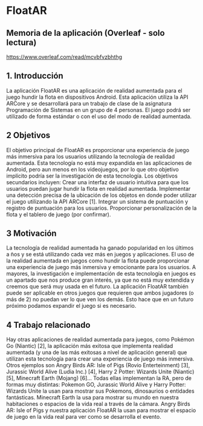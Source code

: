 # FloatAR

## Memoria de la aplicación (Overleaf - solo lectura)

https://www.overleaf.com/read/mcvbfvzbhthg

## 1. Introducción

La aplicación FloatAR es una aplicación de realidad aumentada para el juego
hundir la flota en dispositivos Android. Esta aplicación utiliza la API ARCore y se
desarrollará para un trabajo de clase de la asignatura Programación de Sistemas en
un grupo de 4 personas. El juego podrá ser utilizado de forma estándar o con el uso
del modo de realidad aumentada.

## 2 Objetivos

El objetivo principal de FloatAR es proporcionar una experiencia de juego más
inmersiva para los usuarios utilizando la tecnología de realidad aumentada. Esta
tecnología no está muy expandida en las aplicaciones de Android, pero aun menos
en los videojuegos, por lo que otro objetivo implícito podría ser la investigación de
esta tecnología. Los objetivos secundarios incluyen:
Crear una interfaz de usuario intuitiva para que los usuarios puedan jugar
hundir la flota en realidad aumentada.
Implementar una detección precisa de la ubicación de los objetos en donde
poder utilizar el juego utilizando la API ARCore [1].
Integrar un sistema de puntuación y registro de puntuación para los usuarios.
Proporcionar personalización de la flota y el tablero de juego (por confirmar).

## 3 Motivación

La tecnología de realidad aumentada ha ganado popularidad en los últimos a ̃nos
y se está utilizando cada vez más en juegos y aplicaciones. El uso de la realidad
aumentada en juegos como hundir la flota puede proporcionar una experiencia de
juego más inmersiva y emocionante para los usuarios. A mayores, la investigación e
implementación de esta tecnología en juegos es un apartado que nos produce gran
interés, ya que no está muy extendida y creemos que será muy usada en el futuro.
La aplicación FloatAR también puede ser aplicable en otros juegos que requieren
que ambos jugadores (o más de 2) no puedan ver lo que ven los demás. Esto hace
que en un futuro próximo podamos expandir el juego si es necesario.

## 4 Trabajo relacionado

Hay otras aplicaciones de realidad aumentada para juegos, como Pokémon Go
(Niantic) [2], la aplicación más exitosa que implementa realidad aumentada (y una
de las más exitosas a nivel de aplicación general) que utilizan esta tecnología para
crear una experiencia de juego más inmersiva. Otros ejemplos son Angry Birds AR:
Isle of Pigs (Rovio Enterteinment) [3], Jurassic World Alive (Ludia Inc.) [4], Harry
2
Potter: Wizards Unite (Niantic) [5], Minecraft Earth (Mojang) [6]... Todas ellas
implementan la RA, pero de formas muy distintas:
Pokemon GO, Jurassic World Alive y Harry Potter: Wizards Unite la usan
para mostrar sus Pokemons, dinosaurios o entidades fantásticas.
Minecraft Earth la usa para mostrar su mundo en nuestra habitaciones o
espacios de la vida real a través de la cámara.
Angry Birds AR: Isle of Pigs y nuestra aplicación FloatAR la usan para mostrar
el espacio de juego en la vida real para ver como se desarrolla el evento.
